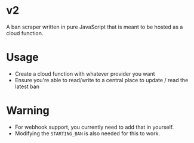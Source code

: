# v2

A ban scraper written in pure JavaScript that is meant to be hosted as a cloud function.

# Usage

- Create a cloud function with whatever provider you want
- Ensure you're able to read/write to a central place to update / read the latest ban

# Warning

- For webhook support, you currently need to add that in yourself.
- Modifying the `STARTING_BAN` is also needed for this to work.
